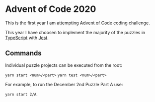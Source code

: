 # Advent of Code 2020

This is the first year I am attempting [Advent of Code](https://adventofcode.com/) coding challenge.

This year I have choosen to implement the majority of the puzzles in [TypeScript](https://www.typescriptlang.org/) with [Jest](https://jestjs.io/).

## Commands

Individual puzzle projects can be executed from the root:

`yarn start <num>/<part>`
`yarn test <num>/<part>`

For example, to run the December 2nd Puzzle Part A use:

`yarn start 2/A`.
